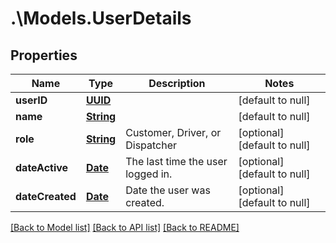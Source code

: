 # .\Models.UserDetails
## Properties

Name | Type | Description | Notes
------------ | ------------- | ------------- | -------------
**userID** | [**UUID**](UUID.md) |  | [default to null]
**name** | [**String**](string.md) |  | [default to null]
**role** | [**String**](string.md) | Customer, Driver, or Dispatcher | [optional] [default to null]
**dateActive** | [**Date**](DateTime.md) | The last time the user logged in. | [optional] [default to null]
**dateCreated** | [**Date**](DateTime.md) | Date the user was created.  | [optional] [default to null]

[[Back to Model list]](../README.md#documentation-for-models) [[Back to API list]](../README.md#documentation-for-api-endpoints) [[Back to README]](../README.md)

